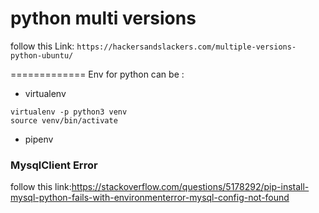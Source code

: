 # python multi versions
follow this Link:
`https://hackersandslackers.com/multiple-versions-python-ubuntu/`


=============
Env for python can be :
- virtualenv
```
virtualenv -p python3 venv
source venv/bin/activate
````
- pipenv




### MysqlClient Error
follow this link:https://stackoverflow.com/questions/5178292/pip-install-mysql-python-fails-with-environmenterror-mysql-config-not-found

